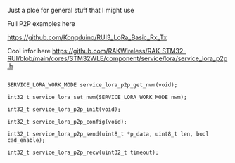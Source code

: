 Just a plce for general stuff that I might use

Full P2P examples here

https://github.com/Kongduino/RUI3_LoRa_Basic_Rx_Tx




Cool infor here    https://github.com/RAKWireless/RAK-STM32-RUI/blob/main/cores/STM32WLE/component/service/lora/service_lora_p2p.h



```

SERVICE_LORA_WORK_MODE service_lora_p2p_get_nwm(void);

int32_t service_lora_set_nwm(SERVICE_LORA_WORK_MODE nwm);

int32_t service_lora_p2p_init(void);

int32_t service_lora_p2p_config(void);

int32_t service_lora_p2p_send(uint8_t *p_data, uint8_t len, bool cad_enable);

int32_t service_lora_p2p_recv(uint32_t timeout);
```
